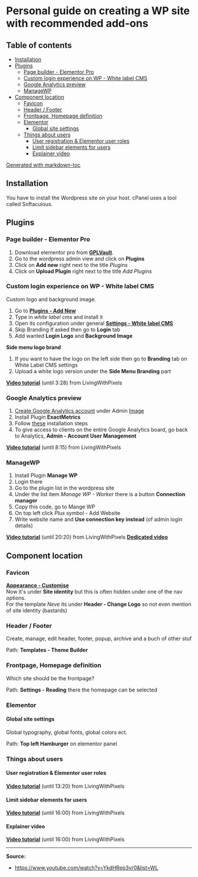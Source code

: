 # Personal guide on creating a WP site with recommended add-ons 

## Table of contents
- [Installation](#installation)
- [Plugins](#plugins)
  * [Page builder - Elementor Pro](#page-builder---elementor-pro)
  * [Custom login experience on WP - White label CMS](#custom-login-experience-on-wp---white-label-cms)
  * [Google Analytics preview](#google-analytics-preview)
  * [ManageWP](#managewp)
- [Component location](#component-location)
  * [Favicon](#favicon)
  * [Header / Footer](#header---footer)
  * [Frontpage, Homepage definition](#frontpage--homepage-definition)
  * [Elementor](#elementor)
    + [Global site settings](#global-site-settings)
  * [Things about users](#things-about-users)
    + [User registration & Elementor user roles](#user-registration---elementor-user-roles)
    + [Limit sidebar elements for users](#limit-sidebar-elements-for-users)
    + [Explainer video](#explainer-video)

[Generated with markdown-toc](http://ecotrust-canada.github.io/markdown-toc)


## Installation 
You have to install the Wordpress site on your host. cPanel uses 
a tool called Softaculous. 

##  Plugins
### Page builder - Elementor Pro
  
1. Download elementor pro from **[GPLVault](https://www.gplvault.com/product-category/wordpress-plugins/elementor-pro/)**. 
1. Go to the wordpress admin view and click on **Plugins**
1. Click on **Add new** right next to the title *Plugins*
1. Click on **Upload Plugin** right next to the title *Add Plugins*

### Custom login experience on WP - White label CMS
Custom logo and background image.  
1. Go to [**Plugins - Add New**](https://i.imgur.com/LNO4a7c.png)  
1. Type in *white label cms* and install it 
1. Open its configuration under general [**Settings - White label CMS**](https://i.imgur.com/TV2lc7q.png)  
1. Skip Branding if asked then go to **Login** tab
1. Add wanted **Login Logo** and **Background Image**     
   
**Side menu logo brand**  
1. If you want to have the logo on the left side then go to **Branding** tab on White Label CMS settings
1. Upload a white logo version under the **Side Menu Branding** part  
  
**[Video tutorial](https://www.youtube.com/watch?v=YkdHRep3vr0&t=27s)** (until 3:28) from LivingWithPixels

### Google Analytics preview
1. [Create Google Analytics account](https://support.google.com/analytics/answer/1009694?hl=de) under 
Admin [Image](https://i.imgur.com/ExTjvEE.png)
1. Install Plugin **ExactMetrics**
1. Follow [these](https://youtu.be/YkdHRep3vr0?t=376) installation steps
1. To give access to clients on the entire Google Analytics board, go back to Analytics, **Admin - Account User Management**
  
**[Video tutorial](https://www.youtube.com/watch?v=YkdHRep3vr0&t=210s)** (until 8:15) from LivingWithPixels

### ManageWP
1. Install Plugin **Manage WP**
1. Login there
1. Go to the plugin list in the wordpress site
1. Under the list item *Manage WP - Worker* there is a button **Connection manager**    
1. Copy this code, go to Mange WP 
1. On top left click *Plus* symbol - Add Website
1. Write website name and **Use connection key instead** (of admin login details)

**[Video tutorial](https://youtu.be/YkdHRep3vr0?t=1100)** (until 20:20) from LivingWithPixels
**[Dedicated video](https://www.youtube.com/watch?v=IVJHCqq58MU)**

## Component location
### Favicon
**[Appearance - Customise](https://i.imgur.com/FIqU9Zd.png)**   
Now it's under **Site identity** but this is often hidden under one of the nav options.   
For the template *Neve* its under **Header - Change Logo** so not even mention of site identity (bastards)

### Header / Footer 
Create, manage, edit header, footer, popup, archive and a buch of other stuf   
   
Path: **Templates - Theme Builder**

### Frontpage, Homepage definition
Which site should be the frontpage?   
  
Path: **Settings - Reading** there the homepage can be selected 
 
### Elementor
#### Global site settings
Global typography, global fonts, global colors ect.  
  
Path: **Top left Hamburger** on elementor panel

### Things about users

#### User registration & Elementor user roles
**[Video tutorial](https://www.youtube.com/watch?v=YkdHRep3vr0&t=595s)** (until 13:20) from LivingWithPixels

#### Limit sidebar elements for users
**[Video tutorial](https://youtu.be/YkdHRep3vr0?t=811)** (until 16:00) from LivingWithPixels

#### Explainer video 
**[Video tutorial](https://youtu.be/YkdHRep3vr0?t=811)** (until 16:00) from LivingWithPixels





--- 
**Source:**

* https://www.youtube.com/watch?v=YkdHRep3vr0&list=WL